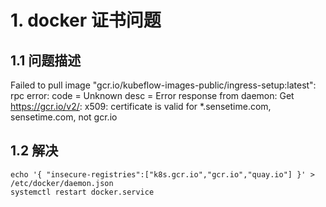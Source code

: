 # 1. docker 证书问题

## 1.1 问题描述
Failed to pull image "gcr.io/kubeflow-images-public/ingress-setup:latest": rpc error: code = Unknown desc = Error response from daemon: Get https://gcr.io/v2/: x509: certificate is valid for *.sensetime.com, sensetime.com, not gcr.io

## 1.2 解决
```
echo '{ "insecure-registries":["k8s.gcr.io","gcr.io","quay.io"] }' > /etc/docker/daemon.json
systemctl restart docker.service
```